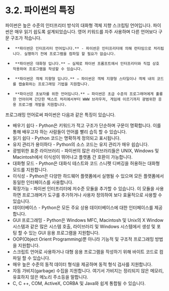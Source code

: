 # 3.2.    파이썬의 특징



파이썬은 높은 수준의 인터프리터 방식의 대화형 객체 지향 스크립팅 언어입니다. 파이썬은 매우 읽기 쉽도록 설계되었습니다. 영어 키워드를 자주 사용하며 다른 언어보다 구문 구조가 적습니다.

-      **파이썬은 인터프리터 언어입니다.** - 파이썬은 인터프리터에 의해 런타임으로 처리됩니다. 실행하기 전에 프로그램을 컴파일 할 필요가 없습니다.

-      **파이썬은 대화형 입니다.** − 실제로 파이썬 프롬프트에서 인터프리터와 직접 상호 작용하여 프로그램을 작성할 수 있습니다.

-      **파이썬은 객체 지향형 입니다.** − 파이썬은 객체 지향형 스타일이나 객체 내의 코드를 캡슐화하는 프로그래밍 기법을 지원합니다.

-      **파이선은 초보자를 위한 언어입니다.** − 파이썬은 초급 수준의 프로그래머에게 훌륭한 언어이며 간단한 텍스트 처리에서부터 WWW 브라우저, 게임에 이르기까지 광범위한 응용 프로그램 개발을 지원합니다.

프로그래밍 언어로써 파이썬은 다음과 같은 특징이 있습니다.

* 배우기 쉽다 - Python은 키워드가 적고 구조가 단순하며 구문이 명확합니다. 이를 통해 배우고자 하는 사람들이 언어를 빨리 습득 할 수 있습니다.
* 읽기 쉽다 - Python 코드는 명확하게 정의되고 표시됩니다.
* 유지 관리가 용이하다 - Python의 소스 코드는 유지 관리가 매우 쉽습니다.
* 광범위한 표준 라이브러리 - 파이썬의 많은 라이브러리들은 UNIX, Windows 및 Macintosh에서 이식성이 뛰어나고 플랫폼 간 호환이 가능합니다.
* 대화형 모드 - Python은 대화식 테스트와 코드 스니펫 디버깅을 허용하는 대화형 모드를 지원합니다.
* 이식성 - Python은 다양한 하드웨어 플랫폼에서 실행될 수 있으며 모든 플랫폼에서 동일한 인터페이스를 사용합니다.
* 확장가능 - 파이썬 인터프리터에 저수준 모듈을 추가할 수 있습니다. 이 모듈을 사용하면 프로그래머가 도구를 추가하거나 사용자 정의하여 보다 효율적으로 사용할 수 있습니다.
* 데이터베이스 - Python은 모든 주요 상용 데이터베이스에 대한 인터페이스를 제공합니다.
* GUI 프로그래밍 - Python은 Windows MFC, Macintosh 및 Unix의 X Window 시스템과 같은 많은 시스템 호출, 라이브러리 및 Windows 시스템에서 생성 및 포팅 할 수 있는 GUI 응용 프로그램을 지원합니다.
* OOP\(Object Orient Programming\)뿐 아니라 기능적 및 구조적 프로그래밍 방법을 지원합니다.
* 스크립트 언어로 사용하거나 대형 응용 프로그램을 작성하기 위해 바이트 코드로 컴파일 할 수 있습니다.
* 매우 높은 수준의 동적 데이터 형식을 제공하며 동적 형식 검사를 지원합니다.
* 자동 가비지\(garbage\) 수집을 지원합니다. 여기서 가비지는 정리되지 않은 메모리, 유효하지 않은 메노리 주소등을 말합니다.
* C, C ++, COM, ActiveX, CORBA 및 Java와 쉽게 통합될 수 있습니다.

